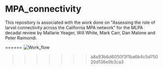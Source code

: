 # MPA_connectivity

This repository is associated with the work done on "Assessing the role of larval connectivity across the California MPA network" for the MLPA decadal review by Mallarie Yeager, Will White, Mark Carr, Dan Malone and Peter Raimondi.  

======
![Work_flow](https://github.com/myeager/MPA_connectivity/assets/23504834/a076a3c0-a7bb-40dc-9ab5-ecc00a1bba06)
>>>>>>> a8a93b6d6050f3f1ba6b4c5d75020d136e9b3ca3
